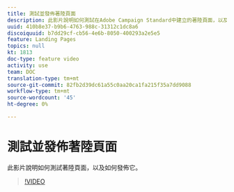 ```yaml
---
title: 測試並發佈著陸頁面
description: 此影片說明如何測試在Adobe Campaign Standard中建立的著陸頁面，以及如何發佈它。
uuid: 410b8e37-b9b6-4763-988c-31312c1dc8a6
discoiquuid: b7dd29cf-cb56-4e6b-8050-400293a2e5e5
feature: Landing Pages
topics: null
kt: 1813
doc-type: feature video
activity: use
team: DOC
translation-type: tm+mt
source-git-commit: 82fb2d39dc61a55c0aa20ca1fa215f35a7dd9088
workflow-type: tm+mt
source-wordcount: '45'
ht-degree: 0%

---
```



# 測試並發佈著陸頁面

此影片說明如何測試著陸頁面，以及如何發佈它。

>[!VIDEO](https://video.tv.adobe.com/v/24092?quality=12)
